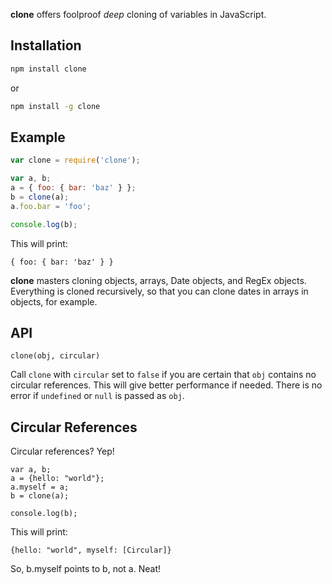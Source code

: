 **clone** offers foolproof _deep_ cloning of variables in JavaScript.

## Installation
```bash
npm install clone
```

or

```bash
npm install -g clone
```

## Example

```javascript
var clone = require('clone');

var a, b;
a = { foo: { bar: 'baz' } };
b = clone(a);
a.foo.bar = 'foo';

console.log(b);
```

This will print:

```
{ foo: { bar: 'baz' } }
```

**clone** masters cloning objects, arrays, Date objects, and RegEx objects.
Everything is cloned recursively, so that you can clone dates in arrays in
objects, for example.

## API

`clone(obj, circular)`

Call `clone` with `circular` set to `false` if you are certain that `obj`
contains no circular references. This will give better performance if needed.
There is no error if `undefined` or `null` is passed as `obj`.

## Circular References

Circular references? Yep!

```
var a, b;
a = {hello: "world"};
a.myself = a;
b = clone(a);

console.log(b);
```

This will print:

```
{hello: "world", myself: [Circular]}
```

So, b.myself points to b, not a. Neat!
